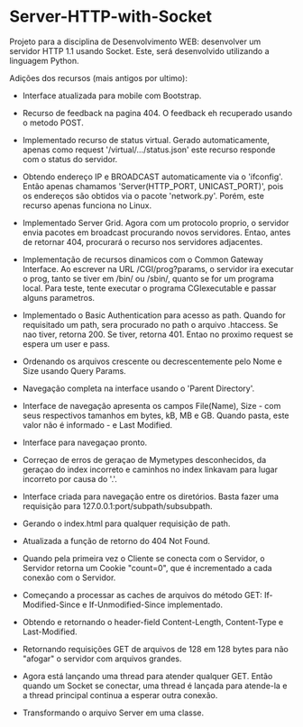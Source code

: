 ﻿# Server-HTTP-with-Socket

Projeto para a disciplina de Desenvolvimento WEB: desenvolver um servidor HTTP 1.1 usando Socket. Este, será desenvolvido utilizando a linguagem Python.

Adições dos recursos (mais antigos por ultimo):

- Interface atualizada para mobile com Bootstrap.

- Recurso de feedback na pagina 404. O feedback eh recuperado usando o metodo POST.

- Implementado recurso de status virtual. Gerado automaticamente, apenas como request '/virtual/.../status.json' este recurso responde com o status do servidor.

- Obtendo endereço IP e BROADCAST automaticamente via o 'ifconfig'. Então apenas chamamos 'Server(HTTP_PORT, UNICAST_PORT)', pois os endereços são obtidos via o pacote 'network.py'. Porém, este recurso apenas funciona no Linux.

- Implementado Server Grid. Agora com um protocolo proprio, o servidor envia pacotes em broadcast procurando novos servidores. Entao, antes de retornar 404, procurará o recurso nos servidores adjacentes.

- Implementação de recursos dinamicos com o Common Gateway Interface. Ao escrever na URL /CGI/prog?params, o servidor ira executar o prog, tanto se tiver em /bin/ ou /sbin/, quanto se for um programa local. Para teste, tente executar o programa CGIexecutable e passar alguns parametros.

- Implementado o Basic Authentication para acesso as path. Quando for requisitado um path, sera procurado no path o arquivo .htaccess. Se nao tiver, retorna 200. Se tiver, retorna 401. Entao no proximo request se espera um user e pass.

- Ordenando os arquivos crescente ou decrescentemente pelo Nome e Size usando Query Params.

- Navegação completa na interface usando o 'Parent Directory'.

- Interface de navegação apresenta os campos File(Name), Size - com seus respectivos tamanhos em bytes, kB, MB e GB. Quando pasta, este valor não é informado - e Last Modified.

- Interface para navegaçao pronto.

- Correçao de erros de geraçao de Mymetypes desconhecidos, da geraçao do index incorreto e caminhos no index linkavam para lugar incorreto por causa do '.'.

- Interface criada para navegação entre os diretórios. Basta fazer uma requisição para 127.0.0.1:port/subpath/subsubpath.

- Gerando o index.html para qualquer requisição de path.

- Atualizada a função de retorno do 404 Not Found.

- Quando pela primeira vez o Cliente se conecta com o Servidor, o Servidor retorna um Cookie "count=0", que é incrementado a cada conexão com o Servidor.

- Começando a processar as caches de arquivos do método GET: If-Modified-Since e If-Unmodified-Since implementado.

- Obtendo e retornando o header-field Content-Length, Content-Type e Last-Modified.

- Retornando requisições GET de arquivos de 128 em 128 bytes para não "afogar" o servidor com arquivos grandes.

- Agora está lançando uma thread para atender qualquer GET. Então quando um Socket se conectar, uma thread é lançada para atende-la e a thread principal continua a esperar outra conexão.

- Transformando o arquivo Server em uma classe.
